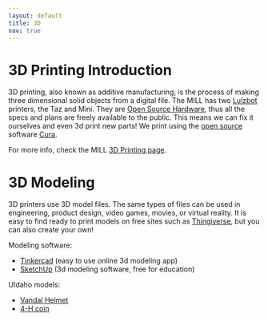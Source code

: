 ```yaml
---
layout: default
title: 3D
nav: true
---
```


# 3D Printing Introduction

3D printing, also known as additive manufacturing, is the process of making three dimensional solid objects from a digital file.
The MILL has two [Lulzbot](https://www.lulzbot.com) printers, the Taz and Mini.
They are [Open Source Hardware](https://en.wikipedia.org/wiki/Open-source_hardware), thus all the specs and plans are freely available to the public. 
This means we can fix it ourselves and even 3d print new parts! 
We print using the [open source](https://en.wikipedia.org/wiki/Open-source_software) software [Cura](https://www.lulzbot.com/cura).

For more info, check the MILL [3D Printing page](http://mill.lib.uidaho.edu/index.php/tools/3dprinting/).

# 3D Modeling

3D printers use 3D model files. 
The same types of files can be used in engineering, product design, video games, movies, or virtual reality.
It is easy to find ready to print models on free sites such as [Thingiverse](https://www.tinkercad.com/), but you can also create your own!

Modeling software:
- [Tinkercad](https://www.tinkercad.com/) (easy to use online 3d modeling app)
- [SketchUp](http://www.sketchup.com/) (3d modeling software, free for education)

UIdaho models:
- [Vandal Helmet](https://www.thingiverse.com/thing:2358903)
- [4-H coin](http://www.lib.uidaho.edu/services/workshops/resources/4hcoin2017.stl)
